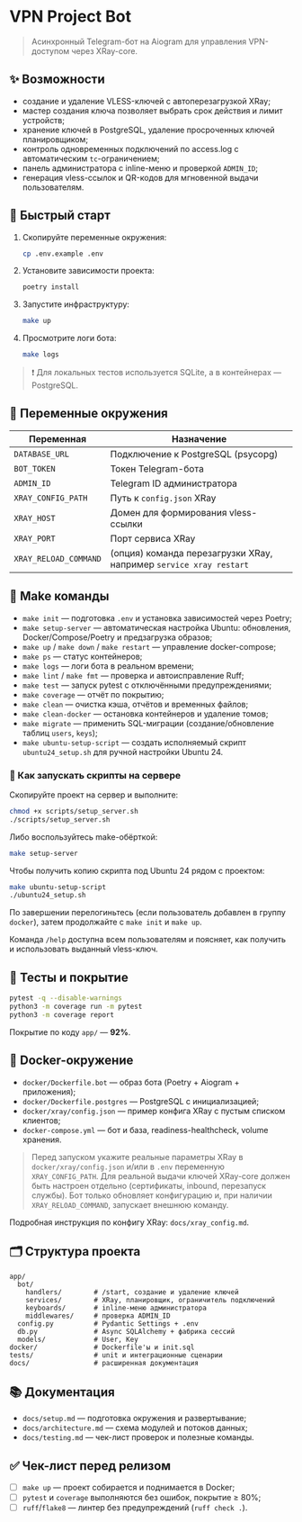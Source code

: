 # VPN Project Bot

> Асинхронный Telegram-бот на Aiogram для управления VPN-доступом через XRay-core.

## ✨ Возможности
- создание и удаление VLESS-ключей с автоперезагрузкой XRay;
- мастер создания ключа позволяет выбрать срок действия и лимит устройств;
- хранение ключей в PostgreSQL, удаление просроченных ключей планировщиком;
- контроль одновременных подключений по access.log с автоматическим `tc`-ограничением;
- панель администратора с inline-меню и проверкой `ADMIN_ID`;
- генерация vless-ссылок и QR-кодов для мгновенной выдачи пользователям.

## 🚀 Быстрый старт
1. Скопируйте переменные окружения:
   ```bash
   cp .env.example .env
   ```
2. Установите зависимости проекта:
   ```bash
   poetry install
   ```
3. Запустите инфраструктуру:
   ```bash
   make up
   ```
4. Просмотрите логи бота:
   ```bash
   make logs
   ```

> ❗️ Для локальных тестов используется SQLite, а в контейнерах — PostgreSQL.

## 🔧 Переменные окружения
| Переменная | Назначение |
| --- | --- |
| `DATABASE_URL` | Подключение к PostgreSQL (psycopg) |
| `BOT_TOKEN` | Токен Telegram-бота |
| `ADMIN_ID` | Telegram ID администратора |
| `XRAY_CONFIG_PATH` | Путь к `config.json` XRay |
| `XRAY_HOST` | Домен для формирования vless-ссылки |
| `XRAY_PORT` | Порт сервиса XRay |
| `XRAY_RELOAD_COMMAND` | (опция) команда перезагрузки XRay, например `service xray restart` |

## 🧰 Make команды
- `make init` — подготовка `.env` и установка зависимостей через Poetry;
- `make setup-server` — автоматическая настройка Ubuntu: обновления, Docker/Compose/Poetry и предзагрузка образов;
- `make up` / `make down` / `make restart` — управление docker-compose;
- `make ps` — статус контейнеров;
- `make logs` — логи бота в реальном времени;
- `make lint` / `make fmt` — проверка и автоисправление Ruff;
- `make test` — запуск pytest с отключёнными предупреждениями;
- `make coverage` — отчёт по покрытию;
- `make clean` — очистка кэша, отчётов и временных файлов;
- `make clean-docker` — остановка контейнеров и удаление томов;
- `make migrate` — применить SQL-миграции (создание/обновление таблиц `users`, `keys`);
- `make ubuntu-setup-script` — создать исполняемый скрипт `ubuntu24_setup.sh` для ручной настройки Ubuntu 24.

### 📜 Как запускать скрипты на сервере
Скопируйте проект на сервер и выполните:

```bash
chmod +x scripts/setup_server.sh
./scripts/setup_server.sh
```

Либо воспользуйтесь make-обёрткой:

```bash
make setup-server
```

Чтобы получить копию скрипта под Ubuntu 24 рядом с проектом:

```bash
make ubuntu-setup-script
./ubuntu24_setup.sh
```

По завершении перелогиньтесь (если пользователь добавлен в группу `docker`), затем продолжайте с `make init` и `make up`.

Команда `/help` доступна всем пользователям и поясняет, как получить и использовать выданный vless-ключ.

## 🧪 Тесты и покрытие
```bash
pytest -q --disable-warnings
python3 -m coverage run -m pytest
python3 -m coverage report
```
Покрытие по коду `app/` — **92%**.

## 🐳 Docker-окружение
- `docker/Dockerfile.bot` — образ бота (Poetry + Aiogram + приложения);
- `docker/Dockerfile.postgres` — PostgreSQL с инициализацией;
- `docker/xray/config.json` — пример конфига XRay с пустым списком клиентов;
- `docker-compose.yml` — бот и база, readiness-healthcheck, volume хранения.

> Перед запуском укажите реальные параметры XRay в `docker/xray/config.json` и/или в `.env` переменную `XRAY_CONFIG_PATH`.
> Для реальной выдачи ключей XRay-core должен быть настроен отдельно (сертификаты, inbound, перезапуск службы). Бот только обновляет конфигурацию и, при наличии `XRAY_RELOAD_COMMAND`, запускает внешнюю команду.

Подробная инструкция по конфигу XRay: `docs/xray_config.md`.

## 🗂️ Структура проекта
```text
app/
  bot/
    handlers/        # /start, создание и удаление ключей
    services/        # XRay, планировщик, ограничитель подключений
    keyboards/       # inline-меню администратора
    middlewares/     # проверка ADMIN_ID
  config.py          # Pydantic Settings + .env
  db.py              # Async SQLAlchemy + фабрика сессий
  models/            # User, Key
docker/              # Dockerfile'ы и init.sql
tests/               # unit и интеграционные сценарии
docs/                # расширенная документация
```

## 📚 Документация
- `docs/setup.md` — подготовка окружения и развертывание;
- `docs/architecture.md` — схема модулей и потоков данных;
- `docs/testing.md` — чек-лист проверок и полезные команды.

## ✅ Чек-лист перед релизом
- [ ] `make up` — проект собирается и поднимается в Docker;
- [ ] `pytest` и `coverage` выполняются без ошибок, покрытие ≥ 80%;
- [ ] `ruff`/`flake8` — линтер без предупреждений (`ruff check .`).
